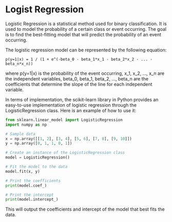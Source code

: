 # Logist Regression

Logistic Regression is a statistical method used for binary classification. It is used to model the probability of a certain 
class or event occurring. The goal is to find the best-fitting model that will predict the probability of an event occurring.

The logistic regression model can be represented by the following equation:

`p(y=1|x) = 1 / (1 + e^(-beta_0 - beta_1*x_1 - beta_2*x_2 - ... - beta_n*x_n))`

where p(y=1|x) is the probability of the event occurring, x_1, x_2, ..., x_n are the independent variables, 
beta_0, beta_1, beta_2, ..., beta_n are the coefficients that determine the slope of the line for each independent variable.

In terms of implementation, the scikit-learn library in Python provides an easy-to-use implementation of logistic regression 
through the LogisticRegression class. Here is an example of how to use it:

```python
from sklearn.linear_model import LogisticRegression
import numpy as np

# Sample data
x = np.array([[1, 2], [3, 4], [5, 6], [7, 8], [9, 10]])
y = np.array([0, 1, 1, 0, 1])

# Create an instance of the LogisticRegression class
model = LogisticRegression()

# Fit the model to the data
model.fit(x, y)

# Print the coefficients
print(model.coef_)

# Print the intercept
print(model.intercept_)
```

This will output the coefficients and intercept of the model that best fits the data.
